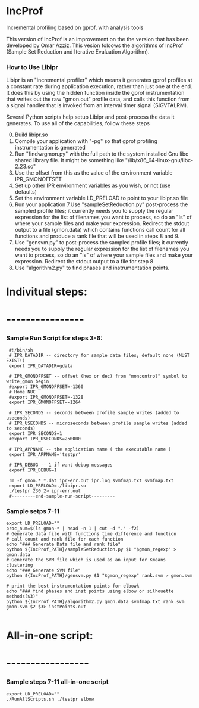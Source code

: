 # IncProf
Incremental profiling based on gprof, with analysis tools

This version of IncProf is an improvement on the the version that has been developed by Omar Azziz. This vesion foloows the algorithms of IncProf (Sample Set Reduction and Iterative Evaluation Algorithm).

### How to Use Libipr

Libipr is an "incremental profiler" which means it generates gprof profiles
at a constant rate during application execution, rather than just one at 
the end. It does this by using the hidden function inside the gprof 
instrumentation that writes out the raw "gmon.out" profile data, and calls
this function from a signal handler that is invoked from an interval timer
signal (SIGVTALRM). 

Several Python scripts help setup Libipr and post-process the data it 
generates. To use all of the capabilities, follow these steps

0. Build libipr.so
1. Compile your application with "-pg" so that gprof profiling instrumentation
   is generated
2. Run "findwrgmon.py" with the full path to the system installed Gnu libc
   shared library file. It might be something like 
   "/lib/x86_64-linux-gnu/libc-2.23.so"
3. Use the offset from this as the value of the environment variable 
   IPR_GMONOFFSET
4. Set up other IPR environment variables as you wish, or not (use defaults)
5. Set the environment variable LD_PRELOAD to point to your libipr.so file
6. Run your application
7.Use "sampleSetReduction.py" post-process the sampled profile files; it currently needs
   you to supply the regular expression for the list of filenames you want to process, 
   so do an "ls" of where your sample files and make your expression. Redirect the 
   stdout output to a file (gmon.data) which contains functions call count for all
   functions and produce a rank file that will be used in steps 8 and 9.
8. Use "gensvm.py" to post-process the sampled profile files; it currently needs
   you to supply the regular expression for the list of filenames you want to process, 
   so do an "ls" of where your sample files and make your expression. Redirect the 
   stdout output to a file for step 8 
9. Use "algorithm2.py" to find phases and instrumentation points. 



# Indivitual steps:
# ----------------

### Sample Run Script for steps 3-6:
```
 #!/bin/sh
 # IPR_DATADIR -- directory for sample data files; default none (MUST EXIST!)
 export IPR_DATADIR=gdata

 # IPR_GMONOFFSET -- offset (hex or dec) from "moncontrol" symbol to write_gmon begin
 #export IPR_GMONOFFSET=-1360
 # Home NUC
 #export IPR_GMONOFFSET=-1328
 export IPR_GMONOFFSET=-1264

 # IPR_SECONDS -- seconds between profile sample writes (added to useconds)
 # IPR_USECONDS -- microseconds between profile sample writes (added to seconds)
 export IPR_SECONDS=1
 #export IPR_USECONDS=250000

 # IPR_APPNAME -- the application name ( the executable name )
 export IPR_APPNAME='testpr'

 # IPR_DEBUG -- 1 if want debug messages
 export IPR_DEBUG=1

 rm -f gmon.* *.dat ipr-err.out ipr.log svmfmap.txt svmfmap.txt
 export LD_PRELOAD=./libipr.so
 ./testpr 230 2> ipr-err.out
 #---------end-sample-run-script---------
```

### Sample setps 7-11
```
export LD_PRELOAD=""
proc_num=$(ls gmon-* | head -n 1 | cut -d "." -f2)
# Generate data file with functions time difference and function
# call count and rank file for each function
echo "### Generate Data file and rank file"
python ${IncProf_PATH}/sampleSetReduction.py $1 "$gmon_regexp" > gmon.data
# Generate the SVM file which is used as an input for Kmeans clustering
echo "### Generate SVM file"
python ${IncProf_PATH}/gensvm.py $1 "$gmon_regexp" rank.svm > gmon.svm

# print the best instrumentation points for elbowk
echo "### find phases and inst points using elbow or silhouette methods($3)"
python ${IncProf_PATH}/algorithm2.py gmon.data svmfmap.txt rank.svm gmon.svm $2 $3> instPoints.out


```


# All-in-one script:
# -----------------

### Sample steps 7-11 all-in-one script
```
export LD_PRELOAD=""
./RunAllScripts.sh ./testpr elbow
```

